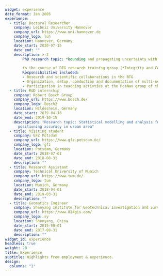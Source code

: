 ```yaml
---
widget: experience
date_format: Jan 2006
experience:
  - title: Doctoral Researcher
    company: Leibniz University Hannover
    company_url: https://www.uni-hannover.de
    company_logo: luh
    location: Hannover, Germany
    date_start: 2020-07-15
    date_end: ""
    description: >-2
        PhD research topic: *bounding and propagating uncertainty with interval mathematics*
        
        in the course of DFG research training group [*Integrity and Collaboration in Dynamic Sensor Networks* (i.c.sens)](https://icsens.uni-hannover.de).
        Responsibilities included:
        - Research and scientific collaborations in the RTG
        - Organization, setup, conduction and documentation of multi-sensory measurement compaigns (Mapathon)
        - Participation in teaching activties at the PosNav group of the Institute for Geodesy (IfE)
  - title: R&D internship
    company: Robert Bosch Group
    company_url: https://www.bosch.de/
    company_logo: Bosch2
    location: Hildesheim, Germany
    date_start: 2019-04-16
    date_end: 2019-10-15
    description: "Research topic: Statistical modelling and analysis for GNSS
      positioning accuracy in urban area"
  - title: Visiting student
    company: GFZ Potsdam
    company_url: https://www.gfz-potsdam.de/
    company_logo: gfz
    location: Potsdam, Germany
    date_start: 2018-07-01
    date_end: 2018-08-31
    description: ""
  - title: Research Assistant
    company: Technical University of Munich
    company_url: https://www.tum.de/
    company_logo: tum
    location: Munich, Germany
    date_start: 2018-04-01
    date_end: 2019-03-31
    description: ""
  - title: Geomatics Engineer
    company: Shenyang Institute for Geotechnical Investigation and Surveying
    company_url: https://www.024gis.com/
    company_logo: sy
    location: Shenyang, China
    date_start: 2015-08-01
    date_end: 2017-08-31
    description: ""
widget_id: experience
headless: true
weight: 20
title: Experience
subtitle: Highlights from employment & experience.
design:
  columns: "2"
---
```

